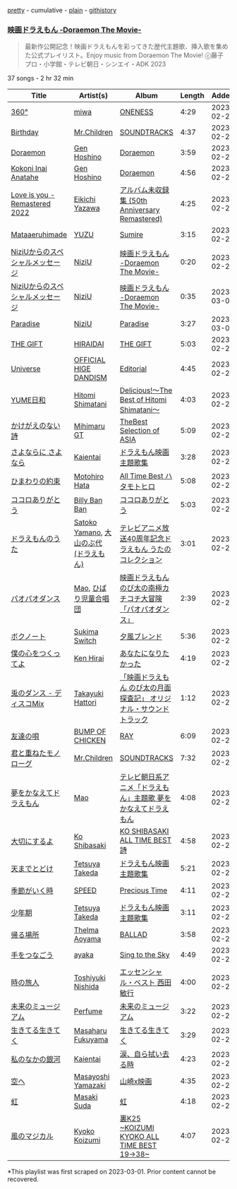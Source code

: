 [pretty](/playlists/pretty/37i9dQZF1DWUVNUz8WZk9Y.md) - cumulative - [plain](/playlists/plain/37i9dQZF1DWUVNUz8WZk9Y) - [githistory](https://github.githistory.xyz/mackorone/spotify-playlist-archive/blob/main/playlists/plain/37i9dQZF1DWUVNUz8WZk9Y)

### [映画ドラえもん \-Doraemon The Movie\-](https://open.spotify.com/playlist/37i9dQZF1DWUVNUz8WZk9Y)

> 最新作公開記念！映画ドラえもんを彩ってきた歴代主題歌、挿入歌を集めた公式プレイリスト。Enjoy music from Doraemon The Movie! ⓒ藤子プロ・小学館・テレビ朝日・シンエイ・ADK 2023

37 songs - 2 hr 32 min

| Title | Artist(s) | Album | Length | Added | Removed |
|---|---|---|---|---|---|
| [360°](https://open.spotify.com/track/4pKec5b5lmWSMFZuaw9gbd) | [miwa](https://open.spotify.com/artist/3R3WEsfL1WC1zLiz3XG9K5) | [ONENESS](https://open.spotify.com/album/4jZODszCaZhvj2fg9JwRai) | 4:29 | 2023-02-28 |  |
| [Birthday](https://open.spotify.com/track/0arzkZjLAK8lPIjYILGL17) | [Mr.Children](https://open.spotify.com/artist/1qma7XhwZotCAucL7NHVLY) | [SOUNDTRACKS](https://open.spotify.com/album/1EKHTn7izq40Me9Wwg87rS) | 4:37 | 2023-02-28 |  |
| [Doraemon](https://open.spotify.com/track/2pcuXnZhTirLXsfXGVFTv2) | [Gen Hoshino](https://open.spotify.com/artist/1S2S00lgLYLGHWA44qGEUs) | [Doraemon](https://open.spotify.com/album/5VGCJPjawUCJhP4PG2IKtp) | 3:59 | 2023-02-28 |  |
| [Kokoni Inai Anatahe](https://open.spotify.com/track/1plEsqK09kXS5RRja71Mrz) | [Gen Hoshino](https://open.spotify.com/artist/1S2S00lgLYLGHWA44qGEUs) | [Doraemon](https://open.spotify.com/album/5VGCJPjawUCJhP4PG2IKtp) | 4:56 | 2023-02-28 |  |
| [Love is you \- Remastered 2022](https://open.spotify.com/track/5pB0jgJRHCgRfTOtX8sDJ5) | [Eikichi Yazawa](https://open.spotify.com/artist/6r4KqrquvtAy0fcJUU2VGB) | [アルバム未収録集 \(50th Anniversary Remastered\)](https://open.spotify.com/album/3zm7A7DGyIJnwz7f4uTlhi) | 4:25 | 2023-02-28 |  |
| [Mataaeruhimade](https://open.spotify.com/track/3cevL1Y1NBLfomUb4PTSej) | [YUZU](https://open.spotify.com/artist/7lNFzeAXmSIKexINNgO6bu) | [Sumire](https://open.spotify.com/album/7wUKJQi5cvyTYnoGf4inTT) | 3:15 | 2023-02-28 |  |
| [NiziUからのスペシャルメッセージ](https://open.spotify.com/track/2GpuQuoQmV9H8J42uryw5p) | [NiziU](https://open.spotify.com/artist/3z8diLlUCkN1j9N9ZdnfBJ) | [映画ドラえもん \-Doraemon The Movie\-](https://open.spotify.com/album/65UDhmnZulrhm1mFSXSsgA) | 0:20 | 2023-02-28 | 2023-03-03 |
| [NiziUからのスペシャルメッセージ](https://open.spotify.com/track/5mURJqVQq04CMTXbD6W7ap) | [NiziU](https://open.spotify.com/artist/3z8diLlUCkN1j9N9ZdnfBJ) | [映画ドラえもん \-Doraemon The Movie\-](https://open.spotify.com/album/0hDweJfMt8lKaiISWaUYJ0) | 0:35 | 2023-03-03 |  |
| [Paradise](https://open.spotify.com/track/4j3ZYby4xNDuqfHb3Crm4k) | [NiziU](https://open.spotify.com/artist/3z8diLlUCkN1j9N9ZdnfBJ) | [Paradise](https://open.spotify.com/album/5ItabiqjFEYWwMFL1jBfve) | 3:27 | 2023-03-03 |  |
| [THE GIFT](https://open.spotify.com/track/5qTwnr6WbWeeUDS9dcl5g6) | [HIRAIDAI](https://open.spotify.com/artist/7JthQ6zwNzfxRfIEjp6wUs) | [THE GIFT](https://open.spotify.com/album/423LWA7PU0o0Lke9vTFLxk) | 5:03 | 2023-02-28 |  |
| [Universe](https://open.spotify.com/track/2uCN45we6vuQJIOqzuLO5k) | [OFFICIAL HIGE DANDISM](https://open.spotify.com/artist/5Vo1hnCRmCM6M4thZCInCj) | [Editorial](https://open.spotify.com/album/22nXr9DqkTAp1Y0GT1ialu) | 4:45 | 2023-02-28 |  |
| [YUME日和](https://open.spotify.com/track/78tE9IdvgaY0GA99p4qXy8) | [Hitomi Shimatani](https://open.spotify.com/artist/34eavfJpWV3DnvwqOmml18) | [Delicious!〜The Best of Hitomi Shimatani〜](https://open.spotify.com/album/6jNMaxEg9Da0jUmv8jwmv6) | 4:03 | 2023-02-28 |  |
| [かけがえのない詩](https://open.spotify.com/track/4PpHDUHL6HYPIahZDCX2Q7) | [Mihimaru GT](https://open.spotify.com/artist/29PeG6G6C986jnRPBECm4D) | [TheBest Selection of ASIA](https://open.spotify.com/album/4Ebv1ivlrjcYyUsG1Qt2d2) | 5:09 | 2023-02-28 |  |
| [さよならに さよなら](https://open.spotify.com/track/484QMEcJmYvoV0QmJfSJaw) | [Kaientai](https://open.spotify.com/artist/1DsKJnZ0VeVD4ZEpDIegQF) | [ドラえもん映画主題歌集](https://open.spotify.com/album/6ClSL3281Uc1W0zBgOoViV) | 3:28 | 2023-02-28 |  |
| [ひまわりの約束](https://open.spotify.com/track/4SWzCUmuOQiPb6MJhrqZlJ) | [Motohiro Hata](https://open.spotify.com/artist/706WzkJEacBrtkHKRpBU2q) | [All Time Best ハタモトヒロ](https://open.spotify.com/album/0JacmVkCsfYIAUSwVXfc7q) | 5:08 | 2023-02-28 |  |
| [ココロありがとう](https://open.spotify.com/track/6yDOyzVDOs4ZA7YNcMZoTK) | [Billy Ban Ban](https://open.spotify.com/artist/3hoe4fPtz7MtwwPWypVO7n) | [ココロありがとう](https://open.spotify.com/album/6UCI4YWvsA408oCtlYN44R) | 5:03 | 2023-02-28 |  |
| [ドラえもんのうた](https://open.spotify.com/track/6rZW4S32ocga4upgydixZ0) | [Satoko Yamano](https://open.spotify.com/artist/6RN3CWxzQHF7m1txkot9Bm), [大山のぶ代 \(ドラえもん\)](https://open.spotify.com/artist/5V0fl2vEUF1LJY0EiOzqdj) | [テレビアニメ放送40周年記念ドラえもん うたのコレクション](https://open.spotify.com/album/2z7ZCvngxAsF4GvFHaXZUx) | 3:01 | 2023-02-28 |  |
| [パオパオダンス](https://open.spotify.com/track/2liVyrBKYjEt0jUXXLZrnY) | [Mao](https://open.spotify.com/artist/3FqWvozs0flehtWPsXuNdo), [ひばり児童合唱団](https://open.spotify.com/artist/2uTsoHGIkGX1Yz0VKOSD4l) | [映画ドラえもん のび太の南極カチコチ大冒険「パオパオダンス」](https://open.spotify.com/album/0w5MMmPIDAFdpEdDmOaAQ9) | 2:39 | 2023-02-28 |  |
| [ボクノート](https://open.spotify.com/track/72t8Apk92BNOE9iWiVfRG9) | [Sukima Switch](https://open.spotify.com/artist/0wRzWf3I4lUl9hdFF5uL0m) | [夕風ブレンド](https://open.spotify.com/album/1augQyrMkhybkaINaxUyVL) | 5:36 | 2023-02-28 |  |
| [僕の心をつくってよ](https://open.spotify.com/track/2zxLdUZZUBznEtI9x6pxxO) | [Ken Hirai](https://open.spotify.com/artist/6jIhEiXcCAyBsuEI7qZ9vc) | [あなたになりたかった](https://open.spotify.com/album/7JAM66YWBWKjYiqDU4oczq) | 4:19 | 2023-02-28 |  |
| [兎のダンス \- ディスコMix](https://open.spotify.com/track/4LFRXRyJ9FS1VZYGlfVzVu) | [Takayuki Hattori](https://open.spotify.com/artist/76bJYea3ZCMhhO8aF0iU5W) | [「映画ドラえもん のび太の月面探査記」 オリジナル・サウンドトラック](https://open.spotify.com/album/6VsE03eRiyrsrPExSbodmX) | 1:12 | 2023-02-28 |  |
| [友達の唄](https://open.spotify.com/track/7rWuSM3qyNXaVm4XqROWV1) | [BUMP OF CHICKEN](https://open.spotify.com/artist/0hSFeqPehe7FtCNWuQ6Bsy) | [RAY](https://open.spotify.com/album/7Al8QIzk8sarvtcjkY6lqw) | 6:09 | 2023-02-28 |  |
| [君と重ねたモノローグ](https://open.spotify.com/track/4Zk4F73POCW2GKYlpLpEpD) | [Mr.Children](https://open.spotify.com/artist/1qma7XhwZotCAucL7NHVLY) | [SOUNDTRACKS](https://open.spotify.com/album/1EKHTn7izq40Me9Wwg87rS) | 7:32 | 2023-02-28 |  |
| [夢をかなえてドラえもん](https://open.spotify.com/track/6FEABJMKAHeFuz3OrKw5ix) | [Mao](https://open.spotify.com/artist/3FqWvozs0flehtWPsXuNdo) | [テレビ朝日系アニメ「ドラえもん」主題歌 夢をかなえてドラえもん](https://open.spotify.com/album/4wS3lDrvp1wPIh1KdNfqCN) | 4:08 | 2023-02-28 |  |
| [大切にするよ](https://open.spotify.com/track/4UF3JsmwjkCzuaP3zCribq) | [Ko Shibasaki](https://open.spotify.com/artist/5YixSA79eNkVmTq8xzRYF7) | [KO SHIBASAKI ALL TIME BEST 詩](https://open.spotify.com/album/3iBSAO7iI16Jw8vwIDTkXX) | 4:58 | 2023-02-28 |  |
| [天までとどけ](https://open.spotify.com/track/6nPZ1aDIYfObOtdOaoEaOC) | [Tetsuya Takeda](https://open.spotify.com/artist/69XPjjmtVFyntrir7ZHfnk) | [ドラえもん映画主題歌集](https://open.spotify.com/album/6ClSL3281Uc1W0zBgOoViV) | 5:21 | 2023-02-28 |  |
| [季節がいく時](https://open.spotify.com/track/4STyGIa61Kpz51HaC4AdEP) | [SPEED](https://open.spotify.com/artist/3VpWtcxsAiE148UkrC1yt9) | [Precious Time](https://open.spotify.com/album/62ZzDxPA2TU4JVnUMEcnOy) | 4:11 | 2023-02-28 |  |
| [少年期](https://open.spotify.com/track/1ReCdmB1c7TCxTcaxYK8Z7) | [Tetsuya Takeda](https://open.spotify.com/artist/69XPjjmtVFyntrir7ZHfnk) | [ドラえもん映画主題歌集](https://open.spotify.com/album/6ClSL3281Uc1W0zBgOoViV) | 3:11 | 2023-02-28 |  |
| [帰る場所](https://open.spotify.com/track/5NkRMqbLWkWemyjsRpxVlg) | [Thelma Aoyama](https://open.spotify.com/artist/1AU9Y5Y2Taxe4yh7AI6JRD) | [BALLAD](https://open.spotify.com/album/0J4VLq05izAr156iadxgLc) | 3:58 | 2023-02-28 |  |
| [手をつなごう](https://open.spotify.com/track/1QoCVPSbayKifYbYIVDMV6) | [ayaka](https://open.spotify.com/artist/22FsmLO3ZyvgWBy5QbfcQi) | [Sing to the Sky](https://open.spotify.com/album/4dnXPRhXmwucQfyA2Qhlha) | 4:49 | 2023-02-28 |  |
| [時の旅人](https://open.spotify.com/track/2u0EiTzKREGGN1BnIpOp3Q) | [Toshiyuki Nishida](https://open.spotify.com/artist/4djumM1qrx3qrRNTQworSy) | [エッセンシャル・ベスト 西田敏行](https://open.spotify.com/album/0cFhaCH30tnnGc73zMlB8S) | 4:00 | 2023-02-28 |  |
| [未来のミュージアム](https://open.spotify.com/track/3IIWswUsUI4BnTWYZU2UsN) | [Perfume](https://open.spotify.com/artist/2XMxWKPKCxoLkSdpCViCnr) | [未来のミュージアム](https://open.spotify.com/album/7Bc42pyMISw5ntd3qDqUtj) | 3:22 | 2023-02-28 |  |
| [生きてる生きてく](https://open.spotify.com/track/6TT5cVq9gtm9Fxm1jm3RSj) | [Masaharu Fukuyama](https://open.spotify.com/artist/5FGlhIQqewJRV8fx24toG0) | [生きてる生きてく](https://open.spotify.com/album/7qkPAM0ZbpWoZgfTbIxpg3) | 3:29 | 2023-02-28 |  |
| [私のなかの銀河](https://open.spotify.com/track/18TJmCozSNyy2apOJfF8Wt) | [Kaientai](https://open.spotify.com/artist/1DsKJnZ0VeVD4ZEpDIegQF) | [涙、自ら拭い去る時](https://open.spotify.com/album/0lKauXhP2Zl2zOvXTgR7Co) | 4:23 | 2023-02-28 |  |
| [空へ](https://open.spotify.com/track/1BewDJrYxLgN9nS2zhZY1i) | [Masayoshi Yamazaki](https://open.spotify.com/artist/6gvedX0HcRQYMD5IhY8KKt) | [山崎x映画](https://open.spotify.com/album/3SpIt27FGjgDE6WARb1oWK) | 4:35 | 2023-02-28 |  |
| [虹](https://open.spotify.com/track/7AIj86wFWqm7X1TZ2hzHwS) | [Masaki Suda](https://open.spotify.com/artist/6n4SsAp5VjvIBg3s9QCcPX) | [虹](https://open.spotify.com/album/0hE2gFx2Dv7DEm9kepaFFi) | 4:18 | 2023-02-28 |  |
| [風のマジカル](https://open.spotify.com/track/0mv1d2ALQZf7EORUJym7BU) | [Kyoko Koizumi](https://open.spotify.com/artist/47CIQFAst7iOrRZ16XOfP8) | [裏K25 \~KOIZUMI KYOKO ALL TIME BEST 19→38\~](https://open.spotify.com/album/3dCD0h7bx5v13OSfV86d3r) | 4:07 | 2023-02-28 |  |

\*This playlist was first scraped on 2023-03-01. Prior content cannot be recovered.
